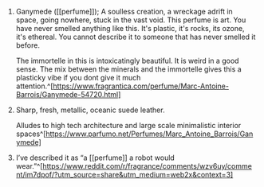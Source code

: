 1. Ganymede ([[perfume]]); A soulless creation, a wreckage adrift in space, going nowhere, stuck in the vast void. This perfume is art. You have never smelled anything like this. It's plastic, it's rocks, its ozone, it's ethereal. You cannot describe it to someone that has never smelled it before. 
   
   The immortelle in this is intoxicatingly beautiful. It is weird in a good sense. The mix between the minerals and the immortelle gives this a plasticky vibe if you dont give it much attention.^[https://www.fragrantica.com/perfume/Marc-Antoine-Barrois/Ganymede-54720.html]
2. Sharp, fresh, metallic, oceanic suede leather.
   
   Alludes to high tech architecture and large scale minimalistic interior spaces^[https://www.parfumo.net/Perfumes/Marc_Antoine_Barrois/Ganymede]
3. I’ve described it as “a [[perfume]] a robot would wear.”^[https://www.reddit.com/r/fragrance/comments/wzv6uy/comment/im7dpof/?utm_source=share&utm_medium=web2x&context=3]